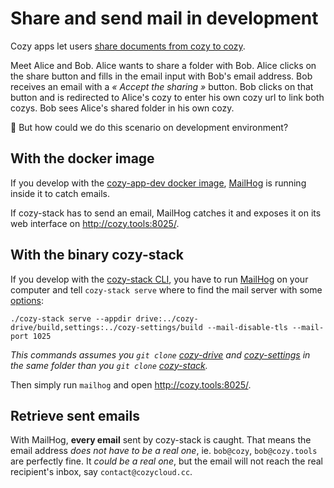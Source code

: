 # Share and send mail in development

Cozy apps let users [share documents from cozy to cozy](https://github.com/cozy/cozy-stack/blob/master/docs/sharing.md#cozy-to-cozy-sharing).

Meet Alice and Bob.
Alice wants to share a folder with Bob.
Alice clicks on the share button and fills in the email input with Bob's email address.
Bob receives an email with a _« Accept the sharing »_ button.
Bob clicks on that button and is redirected to Alice's cozy to enter his own cozy url to link both cozys.
Bob sees Alice's shared folder in his own cozy.

🤔 But how could we do this scenario on development environment?

## With the docker image

If you develop with the [cozy-app-dev docker image](https://github.com/cozy/cozy-stack/blob/master/docs/client-app-dev.md#with-docker), [MailHog](https://github.com/mailhog/MailHog) is running inside it to catch emails.

If cozy-stack has to send an email, MailHog catches it and exposes it on its web interface on http://cozy.tools:8025/.

## With the binary cozy-stack

If you develop with the [cozy-stack CLI](https://github.com/cozy/cozy-stack/blob/master/docs/cli/cozy-stack.md), you have to run [MailHog](https://github.com/mailhog/MailHog) on your computer and tell `cozy-stack serve` where to find the mail server with some [options](https://github.com/cozy/cozy-stack/blob/master/docs/cli/cozy-stack_serve.md#options):

```
./cozy-stack serve --appdir drive:../cozy-drive/build,settings:../cozy-settings/build --mail-disable-tls --mail-port 1025
```

_This commands assumes you `git clone` [cozy-drive](https://github.com/cozy/cozy-drive) and [cozy-settings](https://github.com/cozy/cozy-settings) in the same folder than you `git clone` [cozy-stack](https://github.com/cozy/cozy-stack)._

Then simply run `mailhog` and open http://cozy.tools:8025/.

## Retrieve sent emails

With MailHog, **every email** sent by cozy-stack is caught. That means the email address *does not have to be a real one*, ie. `bob@cozy`, `bob@cozy.tools` are perfectly fine. It *could be a real one*, but the email will not reach the real recipient's inbox, say `contact@cozycloud.cc`.
